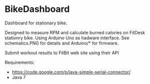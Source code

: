 BikeDashboard
=============

Dashboard for stationary bike.

Designed to measure RPM and calculate burned calories on FitDesk stationry bike.
Using Arduino Uno as hadware interface. See schematics.PNG for details and Arduino/*
for firmware.

Submit workout results to FitBit web site using their API

Requirements:

  * https://code.google.com/p/java-simple-serial-connector/
  * Java 7

